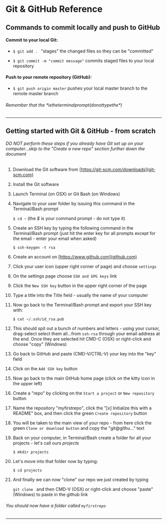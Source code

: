 Git & GitHub Reference
================

## Commands to commit locally and push to GitHub

#### Commit to your local Git:

-    `$ git add . `  "stages" the changed files so they can be "committed"

-    `$ git commit -m "commit message"`  commits staged files to your local repository

#### Push to your remote repository (GitHub):

-    `$ git push origin master` pushes your local master branch to the remote master branch

###### Remember that the *$* is the terminal prompt (do not type the *$*)

-----------------

## Getting started with Git & GitHub - from scratch

###### DO NOT perform these steps if you already have Git set up on your computer...skip to the "Create a new repo" section further down the document

1. Download the Git software from [https://git-scm.com/downloads](git-scm.com)
2. Install the Git software
3. Launch Terminal (on OSX) or Git Bash (on Windows)
4. Navigate to your user folder by issuing this command in the Terminal/Bash prompt

    `$ cd ~` (the *$* is your command prompt - do not type it)

5. Create an SSH key by typing the following command in the Terminal/Bash prompt (just hit the enter key for all prompts except for the email - enter your email when asked)

    `$ ssh-keygen -t rsa`

6. Create an account on [https://www.github.com](github.com)
7. Click your user icon (upper right corner of page) and choose `settings`
8. On the settings page choose `SSH and GPG keys` link
9. Click the `New SSH key` button in the upper right corner of the page
10. Type a title into the Title field - usually the name of your computer
11. Now go back to the Terminal/Bash prompt and export your SSH key with:

    `$ cat ~/.ssh/id_rsa.pub`

12. This should spit out a bunch of numbers and letters - using your cursor, drag-select select them all...from `ssh-rsa` through your email address at the end. Once they are selected hit CMD-C (OSX) or right-click and choose "copy" (Windows)
13. Go back to GitHub and paste (CMD-V/CTRL-V) your key into the "key" field
14. Click on the `Add SSH key` button
15. Now go back to the main GitHub home page (click on the kitty icon in the upper left)
16. Create a "repo" by clicking on the `Start a project` or `New repository` button
17. Name the repository "myfirstrepo", click the "[x] Initialize this with a README" box, and then click the green `Create repository` button
18. You will be taken to the main view of your repo - from here click the green `Clone or download button` and copy the "git@githu..." text
19. Back on your computer, in Terminal/Bash create a folder for all your projects - let's call ours *projects*

    `$ mkdir projects`

20. Let's move into that folder now by typing:

    `$ cd projects`

21. And finally we can now "clone" our repo we just created by typing

    `git clone ` and then CMD-V (OSX) or right-click and choose "paste" (Windows) to paste in the github link

###### You should now have a folder called `myfirstrepo`

-------------
